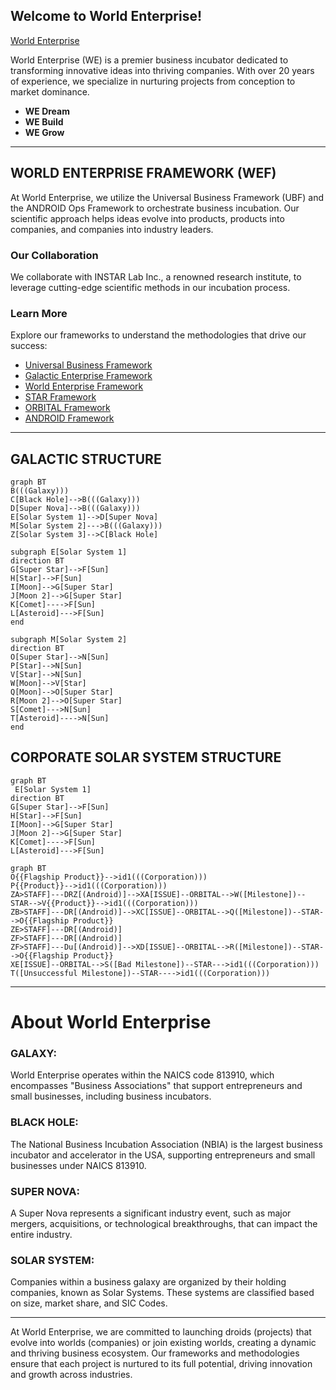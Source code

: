 ## Welcome to World Enterprise!
[World Enterprise](https://worldenterprise.com)

World Enterprise (WE) is a premier business incubator dedicated to transforming innovative ideas into thriving companies. With over 20 years of experience, we specialize in nurturing projects from conception to market dominance.

- **WE Dream**
- **WE Build**
- **WE Grow**

<hr>

## WORLD ENTERPRISE FRAMEWORK (WEF)
At World Enterprise, we utilize the Universal Business Framework (UBF) and the ANDROID Ops Framework to orchestrate business incubation. Our scientific approach helps ideas evolve into products, products into companies, and companies into industry leaders.

### Our Collaboration
We collaborate with INSTAR Lab Inc., a renowned research institute, to leverage cutting-edge scientific methods in our incubation process.

### Learn More
Explore our frameworks to understand the methodologies that drive our success:
- [Universal Business Framework](https://github.com/WorldEnterpriseGroup/.github/blob/gh-pages/Frameworks/UBF.md)
- [Galactic Enterprise Framework](https://github.com/WorldEnterpriseGroup/.github/blob/gh-pages/Frameworks/UBF.md)
- [World Enterprise Framework](https://github.com/WorldEnterpriseGroup/.github/blob/gh-pages/Frameworks/UBF.md)
- [STAR Framework](https://github.com/WorldEnterpriseGroup/.github/blob/gh-pages/Frameworks/STAR.md)
- [ORBITAL Framework](https://github.com/WorldEnterpriseGroup/.github/blob/gh-pages/Frameworks/ORBITAL.md)
- [ANDROID Framework](https://github.com/WorldEnterpriseGroup/.github/blob/gh-pages/Frameworks/Android.md)

<hr>

## GALACTIC STRUCTURE

```mermaid 
graph BT
B(((Galaxy)))
C[Black Hole]-->B(((Galaxy)))
D[Super Nova]-->B(((Galaxy)))
E[Solar System 1]-->D[Super Nova]
M[Solar System 2]--->B(((Galaxy)))
Z[Solar System 3]-->C[Black Hole]

subgraph E[Solar System 1]
direction BT
G[Super Star]-->F[Sun]
H[Star]-->F[Sun]
I[Moon]-->G[Super Star]
J[Moon 2]-->G[Super Star]
K[Comet]---->F[Sun]
L[Asteroid]--->F[Sun]
end

subgraph M[Solar System 2]
direction BT
O[Super Star]-->N[Sun]
P[Star]-->N[Sun]
V[Star]-->N[Sun]
W[Moon]-->V[Star]
Q[Moon]-->O[Super Star]
R[Moon 2]-->O[Super Star]
S[Comet]--->N[Sun]
T[Asteroid]---->N[Sun]
end
```

## CORPORATE SOLAR SYSTEM STRUCTURE

```mermaid
graph BT
 E[Solar System 1]
direction BT
G[Super Star]-->F[Sun]
H[Star]-->F[Sun]
I[Moon]-->G[Super Star]
J[Moon 2]-->G[Super Star]
K[Comet]---->F[Sun]
L[Asteroid]--->F[Sun]
```

```mermaid 
graph BT
O{{Flagship Product}}-->id1(((Corporation)))
P{{Product}}-->id1(((Corporation)))
ZA>STAFF]---DRZ[(Android)]-->XA[ISSUE]--ORBITAL-->W([Milestone])--STAR-->V{{Product}}-->id1(((Corporation)))
ZB>STAFF]---DR[(Android)]-->XC[ISSUE]--ORBITAL-->Q([Milestone])--STAR-->O{{Flagship Product}}
ZE>STAFF]---DR[(Android)]
ZF>STAFF]---DR[(Android)]
ZF>STAFF]---Du[(Android)]-->XD[ISSUE]--ORBITAL-->R([Milestone])--STAR-->O{{Flagship Product}}
XE[ISSUE]--ORBITAL-->S([Bad Milestone])--STAR--->id1(((Corporation)))
T([Unsuccessful Milestone])--STAR---->id1(((Corporation)))
```

<hr>

# About World Enterprise

### **GALAXY:**
World Enterprise operates within the NAICS code 813910, which encompasses "Business Associations" that support entrepreneurs and small businesses, including business incubators.

### **BLACK HOLE:**
The National Business Incubation Association (NBIA) is the largest business incubator and accelerator in the USA, supporting entrepreneurs and small businesses under NAICS 813910.

### **SUPER NOVA:**
A Super Nova represents a significant industry event, such as major mergers, acquisitions, or technological breakthroughs, that can impact the entire industry.

### **SOLAR SYSTEM:**
Companies within a business galaxy are organized by their holding companies, known as Solar Systems. These systems are classified based on size, market share, and SIC Codes.

---

At World Enterprise, we are committed to launching droids (projects) that evolve into worlds (companies) or join existing worlds, creating a dynamic and thriving business ecosystem. Our frameworks and methodologies ensure that each project is nurtured to its full potential, driving innovation and growth across industries.
